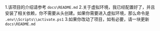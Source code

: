 1.该项目的介绍请参考 `docs\README.md`
2.关于虚拟环境，我已经配置好了，并且安装了相关依赖，你不需要从头创建。如果你需要进入虚拟环境，那么命令是 `.env\\Scripts\\activate.ps1`
3.如果你改动了项目，如有必要，请一块更新 `docs\README.md`